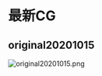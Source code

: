 # 最新CG

## original20201015


![original20201015.png](https://cdn.jsdelivr.net/gh/Rcrwrate/benghuai/asset/original20201015.png)
